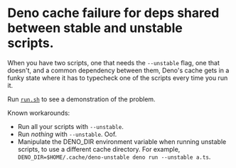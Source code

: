 # Deno cache failure for deps shared between stable and unstable scripts.

When you have two scripts, one that needs the `--unstable` flag, one that doesn't, and a common dependency between them, Deno's cache gets in a funky state where it has to typecheck one of the scripts every time you run it.

Run [`run.sh`](./run.sh) to see a demonstration of the problem.

Known workarounds:
* Run all your scripts with `--unstable`.
* Run _nothing_ with `--unstable`. Oof.
* Manipulate the DENO_DIR environment variable when running unstable scripts, to use a different cache directory. For example, `DENO_DIR=$HOME/.cache/deno-unstable deno run --unstable a.ts`.
